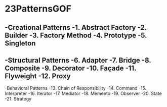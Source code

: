 # 23PatternsGOF

-Creational Patterns
-1. Abstract Factory
-2. Builder
-3. Factory Method
-4. Prototype
-5. Singleton
-
-Structural Patterns
-6. Adapter
-7. Bridge
-8. Composite
-9. Decorator
-10. Façade
-11. Flyweight
-12. Proxy
-
-Behavioral Patterns
-13. Chain of Responsibility
-14. Command
-15. Interpreter
-16. Iterator
-17. Mediator
-18. Memento
-19. Observer
-20. State
-21. Strategy


